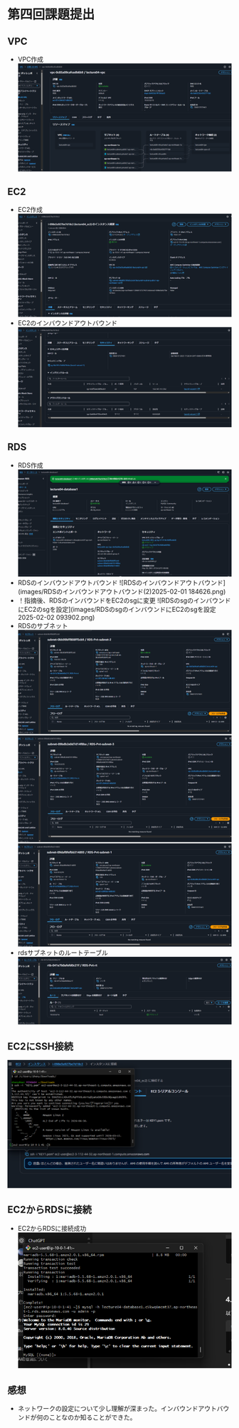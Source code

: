 # 第四回課題提出
## VPC
* VPC作成
![VPC作成](images/vpc作成(2)2025-02-01%20172306.png)
## EC2
* EC2作成
![EC２作成](images/EC2作成(2)2025-02-01%20173645.png)
* EC2のインバウンドアウトバウンド
![EC2のインバウンドアウトバウンド](images/EC2のインバウンドアウトバウンド(2)2025-02-01%20173849.png)
## RDS
* RDS作成
![RDS作成](images/RDS作成(2)2025-02-01%20181642.png)
* RDSのインバウンドアウトバウンド
![RDSのインバウンドアウトバウンド](images/RDSのインバウンドアウトバウンド(2)2025-02-01 184626.png)
* ！指摘後、RDSのインバウンドをEC2のsgに変更
![RDSのsgのインバウンドにEC2のsgを設定](images/RDSのsgのインバウンドにEC2のsgを設定2025-02-02 093902.png)
* RDSのサブネット
![RDSのサブネット一つ目](images/RDSのサブネット一つ目2025-02-01%20184855.png)
![RDSのサブネット二つ目](images/RDSのサブネット二つ目2025-02-01%20185103.png)
![RDSのサブネット三つ目](images/RDSのサブネット三つ目2025-02-01%20185234.png)
* rdsサブネットのルートテーブル
![rdsサブネットのルートテーブル](images/rdsサブネットのルートテーブル2025-02-01%20195430.png)
## EC2にSSH接続
![EC2にSSH接続成功](images/EC2にSSH接続成功(2)2025-02-01%20173416.png)
## EC2からRDSに接続
* EC2からRDSに接続成功
![EC2からRDSに接続成功](images/EC2からRDSに接続成功(2)2025-02-01%20181306.png)
## 感想
* ネットワークの設定について少し理解が深まった。インバウンドアウトバウンドが何のことなのか知ることができた。
